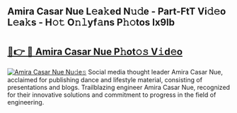 ## Amira Casar Nue L𝚎a𝚔ed N𝚞𝚍e - Part-FtT Vi𝚍𝚎o L𝚎a𝚔s - H𝚘𝚝 O𝚗𝚕yf𝚊ns P𝚑𝚘tos Ix9lb

# <h2><a href="http://kfel2sq.oniu.top/?m=Amira+Casar+Nue">🔗👉 🔴 Amira Casar Nue P𝚑ot𝚘𝚜 V𝚒d𝚎o</a></h2>

[![Amira Casar Nue Nu𝚍e𝚜](https://i.imgur.com/0qMVB7G.gif)](http://kfel2sq.oniu.top/?m=Amira+Casar+Nue)
Social media thought leader Amira Casar Nue, acclaimed for publishing dance and lifestyle material, consisting of presentations and blogs. Trailblazing engineer Amira Casar Nue, recognized for their innovative solutions and commitment to progress in the field of engineering.  
